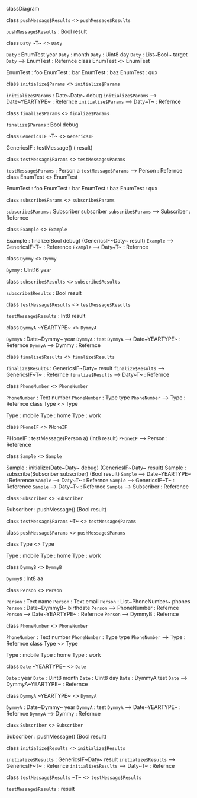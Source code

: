 classDiagram









class `pushMessage$Results` 
<<struct>> `pushMessage$Results`


`pushMessage$Results` : Bool result








class `Daty` ~T~
<<struct>> `Daty`


`Daty` : EnumTest year
`Daty` :  month
`Daty` : Uint8 day
`Daty` : List~Bool~ target
`Daty` --> EnumTest : Refernce
                class EnumTest 
<<enum>> EnumTest

EnumTest : foo
EnumTest : bar
EnumTest : baz
EnumTest : qux







class `initialize$Params` 
<<struct>> `initialize$Params`


`initialize$Params` : Date~Daty~ debug
`initialize$Params` --> Date~YEARTYPE~ : Refernce
                `initialize$Params` --> Daty~T~ : Refernce
                        







class `finalize$Params` 
<<struct>> `finalize$Params`


`finalize$Params` : Bool debug




class `GenericsIF` ~T~
<<interface>> `GenericsIF`




GenericsIF : testMessage() ( result)








class `testMessage$Params` 
<<struct>> `testMessage$Params`


`testMessage$Params` : Person a
`testMessage$Params` --> Person : Refernce
                class EnumTest 
<<enum>> EnumTest

EnumTest : foo
EnumTest : bar
EnumTest : baz
EnumTest : qux







class `subscribe$Params` 
<<struct>> `subscribe$Params`


`subscribe$Params` : Subscriber subscriber
`subscribe$Params` --> Subscriber : Refernce
                



class `Example` 
<<interface>> `Example`




Example : finalize(Bool debug) (GenericsIF~Daty~ result)
`Example` --> GenericsIF~T~ : Reference
                `Example` --> Daty~T~ : Refernce
                        







class `Dymmy` 
<<struct>> `Dymmy`


`Dymmy` : Uint16 year








class `subscribe$Results` 
<<struct>> `subscribe$Results`


`subscribe$Results` : Bool result








class `testMessage$Results` 
<<struct>> `testMessage$Results`


`testMessage$Results` : Int8 result








class `DymmyA` ~YEARTYPE~
<<struct>> `DymmyA`


`DymmyA` : Date~Dymmy~ year
`DymmyA` :  test
`DymmyA` --> Date~YEARTYPE~ : Refernce
                `DymmyA` --> Dymmy : Refernce
                        







class `finalize$Results` 
<<struct>> `finalize$Results`


`finalize$Results` : GenericsIF~Daty~ result
`finalize$Results` --> GenericsIF~T~ : Refernce
                `finalize$Results` --> Daty~T~ : Refernce
                        







class `PhoneNumber` 
<<struct>> `PhoneNumber`


`PhoneNumber` : Text number
`PhoneNumber` : Type type
`PhoneNumber` --> Type : Refernce
                class Type 
<<enum>> Type

Type : mobile
Type : home
Type : work



class `PHoneIF` 
<<interface>> `PHoneIF`




PHoneIF : testMessage(Person a) (Int8 result)
`PHoneIF` --> Person : Reference
                



class `Sample` 
<<interface>> `Sample`




Sample : initialize(Date~Daty~ debug) (GenericsIF~Daty~ result)
Sample : subscribe(Subscriber subscriber) (Bool result)
`Sample` --> Date~YEARTYPE~ : Reference
                `Sample` --> Daty~T~ : Refernce
                        `Sample` --> GenericsIF~T~ : Reference
                `Sample` --> Daty~T~ : Refernce
                        `Sample` --> Subscriber : Reference
                
    



class `Subscriber` 
<<interface>> `Subscriber`




Subscriber : pushMessage() (Bool result)








class `testMessage$Params` ~T~
<<struct>> `testMessage$Params`










class `pushMessage$Params` 
<<struct>> `pushMessage$Params`


class Type 
<<enum>> Type

Type : mobile
Type : home
Type : work







class `DymmyB` 
<<struct>> `DymmyB`


`DymmyB` : Int8 aa








class `Person` 
<<struct>> `Person`


`Person` : Text name
`Person` : Text email
`Person` : List~PhoneNumber~ phones
`Person` : Date~DymmyB~ birthdate
`Person` --> PhoneNumber : Refernce
                `Person` --> Date~YEARTYPE~ : Refernce
                `Person` --> DymmyB : Refernce
                        







class `PhoneNumber` 
<<struct>> `PhoneNumber`


`PhoneNumber` : Text number
`PhoneNumber` : Type type
`PhoneNumber` --> Type : Refernce
                class Type 
<<enum>> Type

Type : mobile
Type : home
Type : work







class `Date` ~YEARTYPE~
<<struct>> `Date`


`Date` :  year
`Date` : Uint8 month
`Date` : Uint8 day
`Date` : DymmyA test
`Date` --> DymmyA~YEARTYPE~ : Refernce
                







class `DymmyA` ~YEARTYPE~
<<struct>> `DymmyA`


`DymmyA` : Date~Dymmy~ year
`DymmyA` :  test
`DymmyA` --> Date~YEARTYPE~ : Refernce
                `DymmyA` --> Dymmy : Refernce
                        



class `Subscriber` 
<<interface>> `Subscriber`




Subscriber : pushMessage() (Bool result)








class `initialize$Results` 
<<struct>> `initialize$Results`


`initialize$Results` : GenericsIF~Daty~ result
`initialize$Results` --> GenericsIF~T~ : Refernce
                `initialize$Results` --> Daty~T~ : Refernce
                        







class `testMessage$Results` ~T~
<<struct>> `testMessage$Results`


`testMessage$Results` :  result

